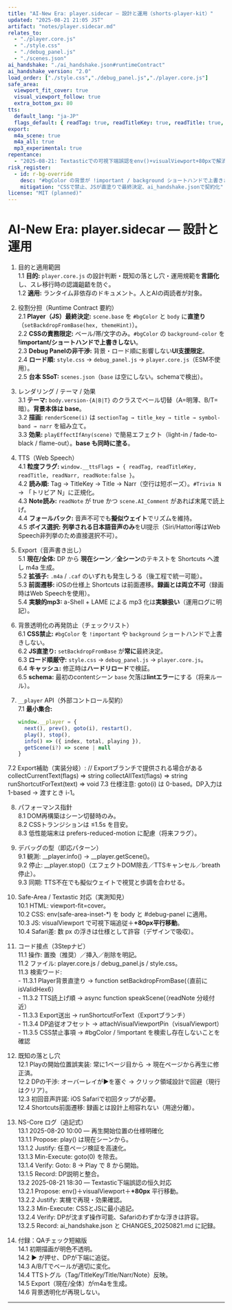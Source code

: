 ```yaml
---
title: "AI-New Era: player.sidecar — 設計と運用（shorts-player-kit）"
updated: "2025-08-21 21:05 JST"
artifact: "notes/player.sidecar.md"
relates_to:
  - "./player.core.js"
  - "./style.css"
  - "./debug_panel.js"
  - "./scenes.json"
ai_handshake: "./ai_handshake.json#runtimeContract"
ai_handshake_version: "2.0"
load_order: ["./style.css","./debug_panel.js","./player.core.js"]
safe_area:
  viewport_fit_cover: true
  visual_viewport_follow: true
  extra_bottom_px: 80
tts:
  default_lang: "ja-JP"
  flags_default: { readTag: true, readTitleKey: true, readTitle: true, readNarr: true, readNote: false }
export:
  m4a_scene: true
  m4a_all: true
  mp3_experimental: true
repentance:
  - "2025-08-21: Textasticでの可視下端誤認をenv()+visualViewport+80pxで解消。教訓を文書化。"
risk_register:
  - id: r-bg-override
    desc: "#bgColor の背景が !important / background ショートハンドで上書きされる"
    mitigation: "CSSで禁止、JSが直塗りで最終決定、ai_handshake.jsonで契約化"
license: "MIT (planned)"
---
```


# AI-New Era: player.sidecar — 設計と運用

1. 目的と適用範囲  
   1.1 **目的:** `player.core.js` の設計判断・既知の落とし穴・運用規範を**言語化**し、スレ移行時の認識齟齬を防ぐ。  
   1.2 **適用:** ランタイム非依存のドキュメント。人とAIの両読者が対象。

2. 役割分担（Runtime Contract 要約）  
   2.1 **Player（JS）最終決定:** `scene.base` を `#bgColor` と `body` に**直塗り**（`setBackdropFromBase(hex, themeHint)`）。  
   2.2 **CSSの責務限定:** ベール/帯/文字のみ。`#bgColor` の `background-color` を **!important/ショートハンドで上書きしない**。  
   2.3 **Debug Panelの非干渉:** 背景・ロード順に影響しない**UI支援限定**。  
   2.4 **ロード順:** `style.css` → `debug_panel.js` → `player.core.js`（ESM不使用）。  
   2.5 **台本 SSoT:** `scenes.json`（`base` は空にしない。schemaで検出）。

3. レンダリング / テーマ / 効果  
   3.1 **テーマ:** `body.version-{A|B|T}` のクラスでベール切替（A=明薄、B/T=暗）。**背景本体は base**。  
   3.2 **描画:** `renderScene(i)` は `sectionTag → title_key → title → symbol-band → narr` を組み立て。  
   3.3 **効果:** `playEffectIfAny(scene)` で簡易エフェクト（light-in / fade-to-black / flame-out）。**base も同時に塗る**。

4. TTS（Web Speech）  
   4.1 **粒度フラグ:** `window.__ttsFlags = { readTag, readTitleKey, readTitle, readNarr, readNote:false }`。  
   4.2 **読み順:** Tag → TitleKey → Title → Narr（空行は短ポーズ）。`#Trivia N` → 「トリビア N」に正規化。  
   4.3 **Note読み:** `readNote` が true かつ `scene.AI_Comment` があれば末尾で読上げ。  
   4.4 **フォールバック:** 音声不可でも**擬似ウェイト**でリズムを維持。  
   4.5 **ボイス選択:** **列挙される日本語音声のみ**をUI提示（Siri/Hattori等はWeb Speech非列挙のため直接選択不可）。

5. Export（音声書き出し）  
   5.1 **現在/全体:** DP から **現在シーン**／**全シーン**のテキストを Shortcuts へ渡し m4a 生成。  
   5.2 **拡張子:** `.m4a` / `.caf` のいずれも発生しうる（後工程で統一可能）。  
   5.3 **前面遷移:** iOSの仕様上 Shortcuts は前面遷移。**録画とは両立不可**（録画時はWeb Speechを使用）。  
   5.4 **実験的mp3:** a-Shell + LAME による mp3 化は**実験扱い**（運用ログに明記）。

6. 背景透明化の再発防止（チェックリスト）  
   6.1 **CSS禁止:** `#bgColor` を `!important` や `background` ショートハンドで上書きしない。  
   6.2 **JS直塗り:** `setBackdropFromBase` が**常に**最終決定。  
   6.3 **ロード順厳守:** `style.css` → `debug_panel.js` → `player.core.js`。  
   6.4 **キャッシュ:** 修正時は**ハードリロード**で検証。  
   6.5 **schema:** 最初のcontentシーン `base` 欠落は**lintエラー**にする（将来ルール）。

7. `__player` API（外部コントロール契約）  
   7.1 **最小集合:**  
   ```js
   window.__player = {
     next(), prev(), goto(i), restart(),
     play(), stop(),
     info() => ({ index, total, playing }),
     getScene(i?) => scene | null
   }
7.2 Export補助（実装分岐）:
// Exportブランチで提供される場合がある
collectCurrentText(flags) => string
collectAllText(flags) => string
runShortcutForText(text) => void
   7.3 仕様注意: goto(i) は 0-based。DP入力は 1-based → 渡すとき i-1。

8. パフォーマンス指針  
   8.1 DOM再構築はシーン切替時のみ。  
   8.2 CSSトランジションは ≤1.5s を目安。  
   8.3 低性能端末は prefers-reduced-motion に配慮（将来フラグ）。

9. デバッグの型（即応パターン）  
   9.1 観測: __player.info() → __player.getScene()。  
   9.2 停止: __player.stop()（エフェクトDOM除去／TTSキャンセル／breath停止）。  
   9.3 同期: TTS不在でも擬似ウェイトで視覚と歩調を合わせる。

10. Safe-Area / Textastic 対応（実測知見）  
    10.1 HTML: viewport-fit=cover。  
    10.2 CSS: env(safe-area-inset-*) を body と #debug-panel に適用。  
    10.3 JS: visualViewport で可視下端追従＋**+80px平行移動**。  
    10.4 Safari差: 数 px の浮きは仕様として許容（デザインで吸収）。

11. コード接点（3Stepナビ）  
    11.1 操作: 置換（推奨）／挿入／削除を明記。  
    11.2 ファイル: player.core.js / debug_panel.js / style.css。  
    11.3 検索ワード:  
        - 11.3.1 Player背景直塗り → function setBackdropFromBase(（直前に isValidHex6）  
        - 11.3.2 TTS読上げ順 → async function speakScene(（readNote 分岐付近）  
        - 11.3.3 Export送出 → runShortcutForText（Exportブランチ）  
        - 11.3.4 DP追従オフセット → attachVisualViewportPin（visualViewport）  
        - 11.3.5 CSS禁止事項 → #bgColor / !important を検索し存在しないことを確認

12. 既知の落とし穴  
    12.1 Playの開始位置誤実装: 常に1ページ目から → 現在ページから再生に修正済。  
    12.2 DPの干渉: オーバーレイが▶︎を塞ぐ → クリック領域設計で回避（現行はクリア）。  
    12.3 初回音声許諾: iOS Safariで初回タップが必要。  
    12.4 Shortcuts前面遷移: 録画とは設計上相容れない（用途分離）。

13. NS-Core ログ（追記式）  
    13.1 2025-08-20 10:00 — 再生開始位置の仕様明確化  
        13.1.1 Propose: play() は現在シーンから。  
        13.1.2 Justify: 任意ページ検証を高速化。  
        13.1.3 Min-Execute: goto(0) を除去。  
        13.1.4 Verify: Goto: 8 → Play で 8 から開始。  
        13.1.5 Record: DP説明と整合。  
    13.2 2025-08-21 18:30 — Textastic下端誤認の恒久対応  
        13.2.1 Propose: env()＋visualViewport＋**+80px** 平行移動。  
        13.2.2 Justify: 実機で再現・効果確認。  
        13.2.3 Min-Execute: CSSとJSに最小追記。  
        13.2.4 Verify: DPが沈まず操作可能、Safariのわずかな浮きは許容。  
        13.2.5 Record: ai_handshake.json と CHANGES_20250821.md に記録。

14. 付録：QAチェック短縮版  
    14.1 初期描画が明色不透明。  
    14.2 ▶︎ が押せ、DPが下端に追従。  
    14.3 A/B/Tでベールが適切に変化。  
    14.4 TTSトグル（Tag/TitleKey/Title/Narr/Note）反映。  
    14.5 Export（現在/全体）がm4aを生成。  
    14.6 背景透明化が再現しない。
---
